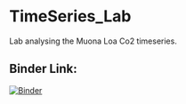 # TimeSeries_Lab
Lab analysing the Muona Loa Co2 timeseries.

## Binder Link:
[![Binder](https://mybinder.org/badge_logo.svg)](https://mybinder.org/v2/gh/mdhurst1/TimeSeries_Lab/main)
